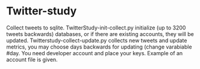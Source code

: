 # Twitter-study
Collect tweets to sqlite. TwitterStudy-init-collect.py initialize (up to 3200 tweets backwards)
databases, or if there are existing accounts, they will be updated.
Twitterstudy-collect-update.py collects new tweets and update metrics, you may choose days 
backwards for updating (change varabiable #day.
You need developer account and place your keys.
Example of an account file is given.



